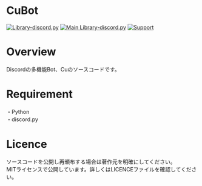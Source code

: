 # CuBot
[![Library-discord.py](https://img.shields.io/badge/Python-3.11.2-3778ae?logo=Python&logoColor=ffffff)](https://python.org) [![Main Library-discord.py](https://img.shields.io/badge/Main%20Library-discord.py-fecc34?logo=pypi&logoColor=ffffff)](https://github.com/Rapptz/discord.py) [![Support](https://img.shields.io/discord/715540925081714788?color=5865f2&label=Discord&logo=Discord&logoColor=ffffff)](https://discord.gg/RFPQmRnv2j)  

# Overview
Discordの多機能Bot、Cuのソースコードです。    

# Requirement
・Python    
・discord.py    

# Licence
ソースコードを公開し再頒布する場合は著作元を明確にしてください。    
MITライセンスで公開しています。詳しくはLICENCEファイルを確認してください。
